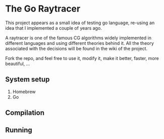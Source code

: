 # The Go Raytracer

This project appears as a small idea of testing go language, re-using an idea that I implemented a couple of years ago.

A raytracer is one of the famous CG algorithms widely implemented in different languages and using different theories behind it.
All the theory associated with the decisions will be found in the wiki of the project.

Fork the repo, and feel free to use it, modify it, make it better, faster, more beautiful, ...

## System setup

1. Homebrew
2. Go

## Compilation

## Running
